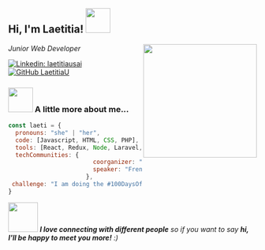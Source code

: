 

<h2> Hi, I'm Laetitia! <img src="https://media.giphy.com/media/mGcNjsfWAjY5AEZNw6/giphy.gif" width="50"></h2>
<img align='right' src="https://media.giphy.com/media/ieyl9zmCjO4b4t6qoY/giphy.gif" width="230">
<p><em>Junior Web Developer</em></br>
</p>

[![Linkedin: laetitiausai](https://img.shields.io/badge/-thaianebraga-blue?style=flat-square&logo=Linkedin&logoColor=white&link=https://www.linkedin.com/in/laetitiausai/)](https://www.linkedin.com/in/laetitiausai/)
[![GitHub LaetitiaU](https://img.shields.io/github/followers/thaiane?label=follow&style=social)](https://github.com/LaetitiaU)


### <img src="https://media.giphy.com/media/VgCDAzcKvsR6OM0uWg/giphy.gif" width="50"> A little more about me...  

```javascript
const laeti = {
  pronouns: "she" | "her",
  code: [Javascript, HTML, CSS, PHP],
  tools: [React, Redux, Node, Laravel, WordPress],
  techCommunities: {
                        coorganizer: "JSLover",
                        speaker: "Frenchy",
                      },
 challenge: "I am doing the #100DaysOfCode challenge focused on react and scss"
}
```

<img src="https://media.giphy.com/media/LnQjpWaON8nhr21vNW/giphy.gif" width="60"> <em><b>I love connecting with different people</b> so if you want to say <b>hi, I'll be happy to meet you more!</b> :)</em>
